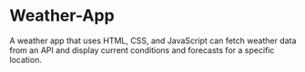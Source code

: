 # Weather-App
 A weather app that uses HTML, CSS, and JavaScript can fetch weather data from an API and display current conditions and forecasts for a specific location. 
